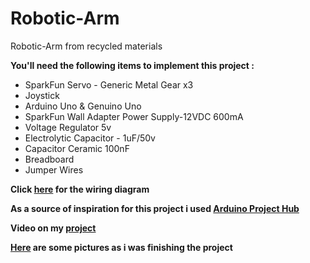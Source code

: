# Robotic-Arm
Robotic-Arm from recycled materials

**You'll need the following items to implement this project :**
* SparkFun Servo - Generic Metal Gear x3
* Joystick
* Arduino Uno & Genuino Uno
* SparkFun Wall Adapter Power Supply-12VDC 600mA
* Voltage Regulator 5v
* Electrolytic Capacitor - 1uF/50v
* Capacitor Ceramic 100nF
* Breadboard
* Jumper Wires

**Click [here](https://imgur.com/RTZDB3x) for the wiring diagram** 

**As a source of inspiration for this project i used [Arduino Project Hub](https://create.arduino.cc/projecthub/circuito-io-team/robotic-arm-from-recycled-materials-7e318a?ref=platform&ref_id=424_popular_part_beginner_&offset=46)**

**Video on my [project](https://vimeo.com/320730550)**

**[Here](https://imgur.com/a/Jw3vwoG) are some pictures as i was finishing the project**
